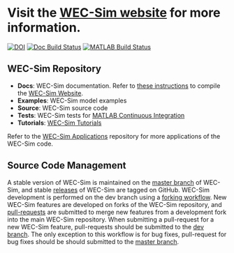 # Visit the [WEC-Sim website](http://wec-sim.github.io/WEC-Sim) for more information.
[![DOI](https://zenodo.org/badge/20451353.svg)](https://zenodo.org/badge/latestdoi/20451353)
[![Doc Build Status](https://app.travis-ci.com/WEC-Sim/WEC-Sim.svg?branch=master)](https://app.travis-ci.com/github/WEC-Sim/WEC-Sim)
[![MATLAB Build Status](https://github.com/WEC-Sim/WEC-Sim/actions/workflows/run-tests-master.yml/badge.svg)](https://github.com/WEC-Sim/WEC-Sim/actions/workflows/run-tests-master.yml)


## WEC-Sim Repository

* **Docs**: WEC-Sim documentation. Refer to [these instructions](https://github.com/WEC-Sim/WEC-Sim/tree/dev/docs/README.md) to compile the [WEC-Sim Website](http://wec-sim.github.io/WEC-Sim/dev/index.html). 
* **Examples**: WEC-Sim model examples
* **Source**: WEC-Sim source code
* **Tests**: WEC-Sim tests for [MATLAB Continuous Integration](https://www.mathworks.com/solutions/continuous-integration.html)
* **Tutorials**: [WEC-Sim Tutorials](http://wec-sim.github.io/WEC-Sim/master/index.html)

Refer to the [WEC-Sim Applications](https://github.com/WEC-Sim/WEC-Sim_Applications)
repository for more applications of the WEC-Sim code.

## Source Code Management

A stable version of WEC-Sim is maintained on the [master branch](https://github.com/WEC-Sim/WEC-Sim) of WEC-Sim, and stable [releases](https://github.com/WEC-Sim/WEC-Sim/releases) of WEC-Sim are tagged on GitHub. 
WEC-Sim development is performed on the dev branch using a [forking workflow](https://www.atlassian.com/git/tutorials/comparing-workflows/forking-workflow). 
New WEC-Sim features are developed on forks of the WEC-Sim repository, and [pull-requests](https://github.com/WEC-Sim/WEC-Sim/pulls) are submitted to merge new features from a development fork into the main WEC-Sim repository. 
When submitting a pull-request for a new WEC-Sim feature, pull-requests should be submitted to the [dev branch](https://github.com/WEC-Sim/WEC-Sim/tree/dev). 
The only exception to this workflow is for bug fixes, pull-request for bug fixes should be should submitted to the [master branch](https://github.com/WEC-Sim/WEC-Sim).

